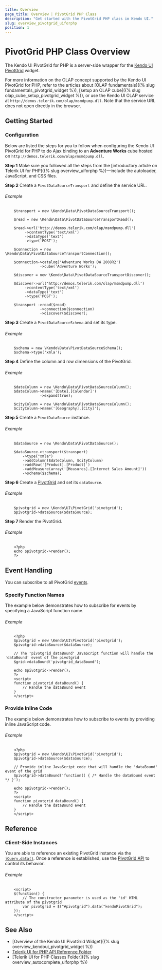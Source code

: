 ```yaml
---
title: Overview
page_title: Overview | PivotGrid PHP Class
description: "Get started with the PivotGrid PHP class in Kendo UI."
slug: overview_pivotgrid_uiforphp
position: 1
---
```


# PivotGrid PHP Class Overview

The Kendo UI PivotGrid for PHP is a server-side wrapper for the [Kendo UI PivotGrid](/api/javascript/ui/pivotgrid) widget.

For more information on the OLAP concept supported by the Kendo UI PivotGrid for PHP, refer to the articles about [OLAP fundamentals]({% slug fundamentals_pivotgrid_widget %}), [setup an OLAP cube]({% slug olap_cube_setup_pivotgrid_widget %}), or use the Kendo UI OLAP service at `http://demos.telerik.com/olap/msmdpump.dll`. Note that the service URL does not open directly in the browser.

## Getting Started

### Configuration

Below are listed the steps for you to follow when configuring the Kendo UI PivotGrid for PHP to do Ajax binding to an **Adventure Works** cube hosted on `http://demos.telerik.com/olap/msmdpump.dll`.

**Step 1** Make sure you followed all the steps from the [introductory article on Telerik UI for PHP]({% slug overview_uiforphp %})&mdash;include the autoloader, JavaScript, and CSS files.

**Step 2** Create a `PivotDataSourceTransport` and define the service URL.

###### Example

        $transport = new \Kendo\Data\PivotDataSourceTransport();

        $read = new \Kendo\Data\PivotDataSourceTransportRead();

        $read->url('http://demos.telerik.com/olap/msmdpump.dll')
             ->contentType('text/xml')
             ->dataType('text')
             ->type('POST');

        $connection = new \Kendo\Data\PivotDataSourceTransportConnection();

        $connection->catalog('Adventure Works DW 2008R2')
                    ->cube('Adventure Works');

        $discover = new \Kendo\Data\PivotDataSourceTransportDiscover();

        $discover->url('http://demos.telerik.com/olap/msmdpump.dll')
             ->contentType('text/xml')
             ->dataType('text')
             ->type('POST');

        $transport ->read($read)
                    ->connection($connection)
                    ->discover($discover);

**Step 3** Create a `PivotDataSourceSchema` and set its type.

###### Example

        $schema = new \Kendo\Data\PivotDataSourceSchema();
        $schema->type('xmla');

**Step 4** Define the column and row dimensions of the PivotGrid.

###### Example

        $dateColumn = new \Kendo\Data\PivotDataSourceColumn();
        $dateColumn->name('[Date].[Calendar]')
                    ->expand(true);

        $cityColumn = new \Kendo\Data\PivotDataSourceColumn();
        $cityColumn->name('[Geography].[City]');

**Step 5** Create a `PivotDataSource` instance.

###### Example

        $dataSource = new \Kendo\Data\PivotDataSource();

        $dataSource->transport($transport)
            ->type("xmla")
            ->addColumn($dateColumn, $cityColumn)
            ->addRow('[Product].[Product]')
            ->addMeasure(array('[Measures].[Internet Sales Amount]'))
            ->schema($schema);

**Step 6** Create a [PivotGrid](/api/php/Kendo/UI/PivotGrid) and set its `dataSource`.

###### Example

        $pivotgrid = new \Kendo\UI\PivotGrid('pivotgrid');
        $pivotgrid->dataSource($dataSource);

**Step 7** Render the PivotGrid.

###### Example

        <?php
        echo $pivotgrid->render();
        ?>

## Event Handling

You can subscribe to all PivotGrid [events](/api/javascript/ui/pivotgrid#events).

### Specify Function Names

The example below demonstrates how to subscribe for events by specifying a JavaScript function name.

###### Example

        <?php
        $pivotgrid = new \Kendo\UI\PivotGrid('pivotgrid');
        $pivotgrid->dataSource($dataSource);

        // The 'pivotgrid_dataBound' JavaScript function will handle the 'dataBound' event of the pivotgrid
        $grid->dataBound('pivotgrid_dataBound');

        echo $pivotgrid->render();
        ?>
        <script>
        function pivotgrid_dataBound() {
            // Handle the dataBound event
        }
        </script>

### Provide Inline Code

The example below demonstrates how to subscribe to events by providing inline JavaScript code.

###### Example

        <?php
        $pivotgrid = new \Kendo\UI\PivotGrid('pivotgrid');
        $pivotgrid->dataSource($dataSource);

        // Provide inline JavaScript code that will handle the 'dataBound' event of the grid
        $pivotgrid->dataBound('function() { /* Handle the dataBound event */ }');

        echo $pivotgrid->render();
        ?>
        <script>
        function pivotgrid_dataBound() {
            // Handle the dataBound event
        }
        </script>

<!--*-->
## Reference

### Client-Side Instances

You are able to reference an existing PivotGrid instance via the [`jQuery.data()`](http://api.jquery.com/jQuery.data/). Once a reference is established, use the [PivotGrid API](/api/javascript/ui/pivotgrid#methods) to control its behavior.

###### Example

        <script>
        $(function() {
            // The constructor parameter is used as the 'id' HTML attribute of the pivotgrid
            var pivotgrid = $("#pivotgrid").data("kendoPivotGrid");
        });
        </script>

## See Also

* [Overview of the Kendo UI PivotGrid Widget]({% slug overview_kendoui_pivotgrid_widget %})
* [Telerik UI for PHP API Reference Folder](/api/php/Kendo/UI/AutoComplete)
* [Telerik UI for PHP Classes Folder]({% slug overview_autocomplete_uiforphp %})
